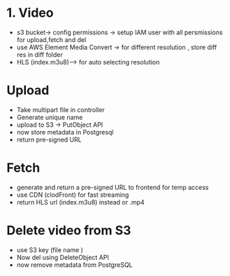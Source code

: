 # 1. Video 

- s3 bucket-> config permissions -> setup IAM user with all persmissions for upload,fetch and del
- use AWS Element Media Convert -> for different resolution , store diff res in diff folder
- HLS (index.m3u8)--> for auto selecting resolution
# Upload
- Take multipart file in controller
- Generate unique name 
- upload to S3 -> PutObject API
- now store metadata in Postgresql
- return pre-signed URL

# Fetch

- generate and return a pre-signed URL to frontend for temp access
- use CDN (clodFront) for fast streaming
- return HLS url (index.m3u8) instead or .mp4

# Delete video from  S3

- use S3 key (file name )
- Now del using DeleteObject API
- now remove metadata from PostgreSQL